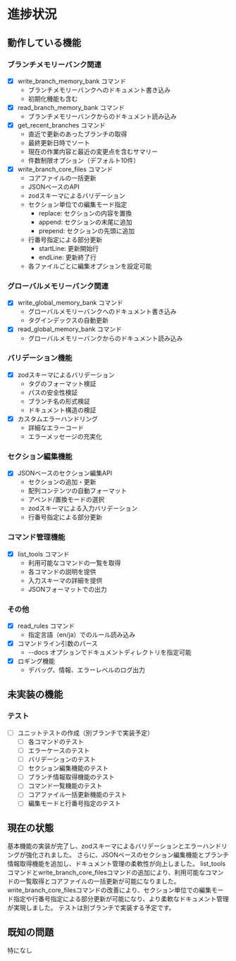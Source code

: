 # 進捗状況

## 動作している機能

### ブランチメモリーバンク関連
- [x] write_branch_memory_bank コマンド
  - ブランチメモリーバンクへのドキュメント書き込み
  - 初期化機能も含む
- [x] read_branch_memory_bank コマンド
  - ブランチメモリーバンクからのドキュメント読み込み
- [x] get_recent_branches コマンド
  - 直近で更新のあったブランチの取得
  - 最終更新日時でソート
  - 現在の作業内容と最近の変更点を含むサマリー
  - 件数制限オプション（デフォルト10件）
- [x] write_branch_core_files コマンド
  - コアファイルの一括更新
  - JSONベースのAPI
  - zodスキーマによるバリデーション
  - セクション単位での編集モード指定
    - replace: セクションの内容を置換
    - append: セクションの末尾に追加
    - prepend: セクションの先頭に追加
  - 行番号指定による部分更新
    - startLine: 更新開始行
    - endLine: 更新終了行
  - 各ファイルごとに編集オプションを設定可能

### グローバルメモリーバンク関連
- [x] write_global_memory_bank コマンド
  - グローバルメモリーバンクへのドキュメント書き込み
  - タグインデックスの自動更新
- [x] read_global_memory_bank コマンド
  - グローバルメモリーバンクからのドキュメント読み込み

### バリデーション機能
- [x] zodスキーマによるバリデーション
  - タグのフォーマット検証
  - パスの安全性検証
  - ブランチ名の形式検証
  - ドキュメント構造の検証
- [x] カスタムエラーハンドリング
  - 詳細なエラーコード
  - エラーメッセージの充実化

### セクション編集機能
- [x] JSONベースのセクション編集API
  - セクションの追加・更新
  - 配列コンテンツの自動フォーマット
  - アペンド/置換モードの選択
  - zodスキーマによる入力バリデーション
  - 行番号指定による部分更新

### コマンド管理機能
- [x] list_tools コマンド
  - 利用可能なコマンドの一覧を取得
  - 各コマンドの説明を提供
  - 入力スキーマの詳細を提供
  - JSONフォーマットでの出力

### その他
- [x] read_rules コマンド
  - 指定言語（en/ja）でのルール読み込み
- [x] コマンドライン引数のパース
  - --docs オプションでドキュメントディレクトリを指定可能
- [x] ロギング機能
  - デバッグ、情報、エラーレベルのログ出力

## 未実装の機能

### テスト
- [ ] ユニットテストの作成（別ブランチで実装予定）
  - [ ] 各コマンドのテスト
  - [ ] エラーケースのテスト
  - [ ] バリデーションのテスト
  - [ ] セクション編集機能のテスト
  - [ ] ブランチ情報取得機能のテスト
  - [ ] コマンド一覧機能のテスト
  - [ ] コアファイル一括更新機能のテスト
  - [ ] 編集モードと行番号指定のテスト

## 現在の状態

基本機能の実装が完了し、zodスキーマによるバリデーションとエラーハンドリングが強化されました。
さらに、JSONベースのセクション編集機能とブランチ情報取得機能を追加し、ドキュメント管理の柔軟性が向上しました。
list_toolsコマンドとwrite_branch_core_filesコマンドの追加により、利用可能なコマンドの一覧取得とコアファイルの一括更新が可能になりました。
write_branch_core_filesコマンドの改善により、セクション単位での編集モード指定や行番号指定による部分更新が可能になり、より柔軟なドキュメント管理が実現しました。
テストは別ブランチで実装する予定です。

## 既知の問題

特になし